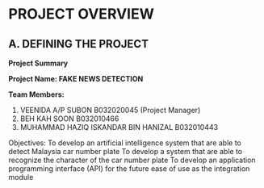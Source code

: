 # PROJECT OVERVIEW

## A. DEFINING THE PROJECT

**Project Summary**

**Project Name: FAKE NEWS DETECTION**

**Team Members:**

1. VEENIDA A/P SUBON  B032020045 (Project Manager)<br>
2. BEH KAH SOON B032010466<br>
3. MUHAMMAD HAZIQ ISKANDAR BIN HANIZAL B032010443<br>

Objectives:
To develop an artificial intelligence system that are able to detect Malaysia car number plate
To develop a system that are able to recognize the character of the car number plate
To develop an application programming interface (API) for the future ease of use as the integration module
